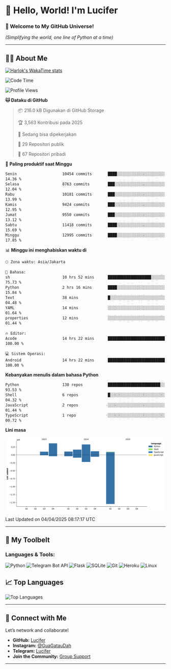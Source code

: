 # 👋 Hello, World! I'm Lucifer 

### 🚀 Welcome to My GitHub Universe!  
*(Simplifying the world, one line of Python at a time)*  

---

## 🧑‍💻 About Me


[![Harlok's WakaTime stats](https://github-readme-stats.vercel.app/api/wakatime?username=LuciferReborns)](https://github.com/jonesroot/github-readme-stats)


<!--START_SECTION:waka-->
![Code Time](http://img.shields.io/badge/Code%20Time-33%20hrs%2028%20mins-blue)

![Profile Views](http://img.shields.io/badge/Profil%20dilihat-1-blue)

**🐱 Dataku di GitHub** 

> 📦 216.0 kB Digunakan di GitHub Storage 
 > 
> 🏆 3,563 Kontribusi pada 2025
 > 
> 💼 Sedang bisa dipekerjakan
 > 
> 📜 29 Repositori publik 
 > 
> 🔑 67 Repositori pribadi 
 > 
📅 **Paling produktif saat Minggu** 

```text
Senin                    10454 commits       ████░░░░░░░░░░░░░░░░░░░░░   14.36 % 
Selasa                   8763 commits        ███░░░░░░░░░░░░░░░░░░░░░░   12.04 % 
Rabu                     10181 commits       ███░░░░░░░░░░░░░░░░░░░░░░   13.99 % 
Kamis                    9424 commits        ███░░░░░░░░░░░░░░░░░░░░░░   12.95 % 
Jumat                    9550 commits        ███░░░░░░░░░░░░░░░░░░░░░░   13.12 % 
Sabtu                    11418 commits       ████░░░░░░░░░░░░░░░░░░░░░   15.69 % 
Minggu                   12995 commits       ████░░░░░░░░░░░░░░░░░░░░░   17.85 % 
```


📊 **Minggu ini menghabiskan waktu di** 

```text
🕑︎ Zona waktu: Asia/Jakarta

💬 Bahasa: 
sh                       10 hrs 52 mins      ███████████████████░░░░░░   75.73 % 
Python                   2 hrs 16 mins       ████░░░░░░░░░░░░░░░░░░░░░   15.84 % 
Text                     38 mins             █░░░░░░░░░░░░░░░░░░░░░░░░   04.48 % 
YAML                     14 mins             ░░░░░░░░░░░░░░░░░░░░░░░░░   01.64 % 
properties               12 mins             ░░░░░░░░░░░░░░░░░░░░░░░░░   01.44 % 

🔥 Editor: 
Acode                    14 hrs 22 mins      █████████████████████████   100.00 % 

💻 Sistem Operasi: 
Android                  14 hrs 22 mins      █████████████████████████   100.00 % 
```

**Kebanyakan menulis dalam bahasa Python** 

```text
Python                   130 repos           ███████████████████████░░   93.53 % 
Shell                    6 repos             █░░░░░░░░░░░░░░░░░░░░░░░░   04.32 % 
JavaScript               2 repos             ░░░░░░░░░░░░░░░░░░░░░░░░░   01.44 % 
TypeScript               1 repo              ░░░░░░░░░░░░░░░░░░░░░░░░░   00.72 % 
```



**Lini masa**

![Lines of Code chart](https://raw.githubusercontent.com/jonesroot/jonesroot/main/assets/bar_graph.png)


 Last Updated on 04/04/2025 08:17:17 UTC
<!--END_SECTION:waka-->

---


## 🧰 My Toolbelt  

### Languages & Tools:  
![Python](https://img.shields.io/badge/-Python-3776AB?style=flat-square&logo=python&logoColor=white) ![Telegram Bot API](https://img.shields.io/badge/-Telegram%20Bot%20API-2CA5E0?style=flat-square&logo=telegram&logoColor=white) ![Flask](https://img.shields.io/badge/-Flask-000000?style=flat-square&logo=flask&logoColor=white) ![SQLite](https://img.shields.io/badge/-SQLite-003B57?style=flat-square&logo=sqlite&logoColor=white) ![Git](https://img.shields.io/badge/-Git-F05032?style=flat-square&logo=git&logoColor=white) ![Heroku](https://img.shields.io/badge/-Heroku-430098?style=flat-square&logo=heroku&logoColor=white) ![Linux](https://img.shields.io/badge/-Linux-FCC624?style=flat-square&logo=linux&logoColor=black)  


## 📈 Top Languages

![Top Languages](https://github-readme-stats.vercel.app/api/top-langs/?username=jonesroot&layout=compact&theme=tokyonight)  

---


## 🔗 Connect with Me  

Let’s network and collaborate!  
- **GitHub:** [Lucifer](https://github.com/jonesroot/jonesroot/blob/main/README.md)  
- **Instagram:** [@GuaGatauDah](https://instagram.com/guagataudah)  
- **Telegram:** [Lucifer](https://t.me/LuciferReborns)  
- **Join the Community:** [Group Support](https://t.me/GokilSupport)

---
